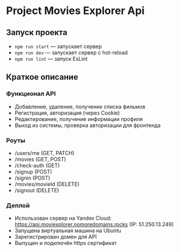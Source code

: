 # Project Movies Explorer Api

## Запуск проекта

- `npm run start` — запускает сервер
- `npm run dev` — запускает сервер с hot-reload
- `npm run lint` — запуск EsLint

## Краткое описание
### Функционал API

- Добавление, удаление, получение списка фильмов
- Регистрация, авторизация (через Cookie)
- Редактирование, получение информации профиля
- Выход из системы, проверка авторизации для фронтенда

### Роуты

- /users/me (GET, PATCH)
- /movies (GET, POST)
- /check-auth (GET)
- /signup (POST)
- /signin (POST)
- /movies/movieId (DELETE)
- /signout (DELETE)


### Деплой

- Использован сервер на Yandex Cloud: https://api.moviexplorer.nomoredomains.rocks  (IP: 51.250.13.249)
- Запущена виртуальная машина на Ubuntu
- Зарегистрирован домен для API
- Выпущен и подключён https сертификат
